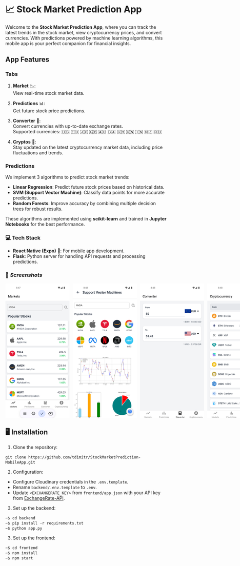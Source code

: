 # 📈 Stock Market Prediction App

Welcome to the **Stock Market Prediction App**, where you can track the latest trends in the stock market, view cryptocurrency prices, and convert currencies. With predictions powered by machine learning algorithms, this mobile app is your perfect companion for financial insights.

## App Features

### **Tabs**

1. **Market** 📉:  
   View real-time stock market data.

2. **Predictions** 📊:  
   Get future stock price predictions.

3. **Converter** 💱:  
   Convert currencies with up-to-date exchange rates.  
   Supported currencies: 🇺🇸 🇪🇺 🇯🇵 🇬🇧 🇦🇺 🇨🇦 🇨🇭 🇨🇳 🇮🇳 🇳🇿 🇷🇺

4. **Cryptos** 💎:  
   Stay updated on the latest cryptocurrency market data, including price fluctuations and trends.

### **Predictions**

We implement 3 algorithms to predict stock market trends:

- **Linear Regression**: Predict future stock prices based on historical data.
- **SVM (Support Vector Machine)**: Classify data points for more accurate predictions.
- **Random Forests**: Improve accuracy by combining multiple decision trees for robust results.

These algorithms are implemented using **scikit-learn** and trained in **Jupyter Notebooks** for the best performance.

### 💻 **Tech Stack**

- **React Native (Expo)** 📱: For mobile app development.
- **Flask**: Python server for handling API requests and processing predictions.

### 📸 **_Screenshots_**

<div style="display: flex; justify-content: space-around; gap: 10px;">
  <img src="https://raw.githubusercontent.com/tdimitr/StockMarketPrediction-MobileApp/master/images/market1.png" width="200" />
  <img src="https://raw.githubusercontent.com/tdimitr/StockMarketPrediction-MobileApp/master/images/prediction4.png" width="200" />
  <img src="https://raw.githubusercontent.com/tdimitr/StockMarketPrediction-MobileApp/master/images/converter2.png" width="200" />
  <img src="https://raw.githubusercontent.com/tdimitr/StockMarketPrediction-MobileApp/master/images/cryptos1.png" width="200" />
</div>

## 🖥️ Installation

1. Clone the repository:

```
git clone https://github.com/tdimitr/StockMarketPrediction-MobileApp.git
```

2. Configuration:

- Configure Cloudinary credentials in the `.env.template`.
- Rename `backend/.env.template` to `.env`.
- Update `<EXCHANGERATE_KEY>` from `frontend/app.json` with your API key from [ExchangeRate-API](https://www.exchangerate-api.com/).

3. Set up the backend:

```
~$ cd backend
~$ pip install -r requirements.txt
~$ python app.py
```

3. Set up the frontend:

```
~$ cd frontend
~$ npm install
~$ npm start
```

